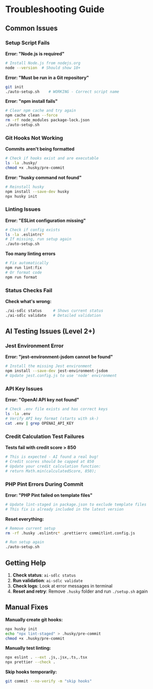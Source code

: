 # Troubleshooting Guide

## Common Issues

### Setup Script Fails

**Error: "Node.js is required"**

```bash
# Install Node.js from nodejs.org
node --version  # Should show 18+
```

**Error: "Must be run in a Git repository"**

```bash
git init
./auto-setup.sh    # WORKING - Correct script name
```

**Error: "npm install fails"**

```bash
# Clear npm cache and try again
npm cache clean --force
rm -rf node_modules package-lock.json
./auto-setup.sh
```

### Git Hooks Not Working

**Commits aren't being formatted**

```bash
# Check if hooks exist and are executable
ls -la .husky/
chmod +x .husky/pre-commit
```

**Error: "husky command not found"**

```bash
# Reinstall husky
npm install --save-dev husky
npx husky init
```

### Linting Issues

**Error: "ESLint configuration missing"**

```bash
# Check if config exists
ls -la .eslintrc*
# If missing, run setup again
./auto-setup.sh
```

**Too many linting errors**

```bash
# Fix automatically
npm run lint:fix
# Or format code
npm run format
```

### Status Checks Fail

**Check what's wrong:**

```bash
./ai-sdlc status     # Shows current status
./ai-sdlc validate   # Detailed validation
```

## AI Testing Issues (Level 2+)

### Jest Environment Error

**Error: "jest-environment-jsdom cannot be found"**

```bash
# Install the missing Jest environment
npm install --save-dev jest-environment-jsdom
# Update jest.config.js to use 'node' environment
```

### API Key Issues

**Error: "OpenAI API key not found"**

```bash
# Check .env file exists and has correct keys
ls -la .env
# Verify API key format (starts with sk-)
cat .env | grep OPENAI_API_KEY
```

### Credit Calculation Test Failures

**Tests fail with credit score > 850**

```bash
# This is expected - AI found a real bug!
# Credit scores should be capped at 850
# Update your credit calculation function:
# return Math.min(calculatedScore, 850);
```

### PHP Pint Errors During Commit

**Error: "PHP Pint failed on template files"**

```bash
# Update lint-staged in package.json to exclude template files
# This fix is already included in the latest version
```

**Reset everything:**

```bash
# Remove current setup
rm -rf .husky .eslintrc* .prettierrc commitlint.config.js

# Run setup again
./auto-setup.sh
```

## Getting Help

1. **Check status**: `ai-sdlc status`
2. **Run validation**: `ai-sdlc validate`
3. **Check logs**: Look at error messages in terminal
4. **Reset and retry**: Remove `.husky` folder and run `./setup.sh` again

## Manual Fixes

**Manually create git hooks:**

```bash
npx husky init
echo "npx lint-staged" > .husky/pre-commit
chmod +x .husky/pre-commit
```

**Manually test linting:**

```bash
npx eslint . --ext .js,.jsx,.ts,.tsx
npx prettier --check .
```

**Skip hooks temporarily:**

```bash
git commit --no-verify -m "skip hooks"
```
